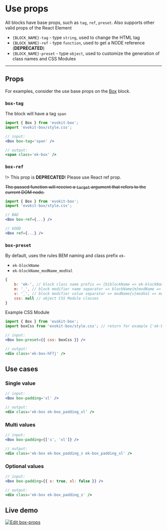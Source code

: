 [evokit-box]: /packages/evokit-box/

# Use props

All blocks have base props, such as `tag`, `ref`, `preset`. Also supports other valid props of the React Element

- `{BLOCK_NAME}-tag` - type `string`, used to change the HTML tag
- `{BLOCK_NAME}-ref` - type `function`, used to get a NODE reference (**DEPRECATED**)
- `{BLOCK_NAME}-preset` - type `object`, used to customize the generation of class names and CSS Modules

---

## Props

For examples, consider the use base props on the [Box][evokit-box] block.

### `box-tag`

The block will have a tag `span`

```jsx
import { Box } from 'evokit-box';
import 'evokit-box/style.css';

// input:
<Box box-tag='span' />

// output:
<span class='ek-box' />
```

### `box-ref`

!> This prop is **DEPRECATED**! Please use React ref prop.

~~The passed function will receive a `target` argument that refers to the current DOM node.~~

```jsx
import { Box } from 'evokit-box';
import 'evokit-box/style.css';

// BAD
<Box box-ref={...} />

// GOOD
<Box ref={...} />
```

### `box-preset`

By default, uses the rules BEM naming and class prefix `ek-`
- `ek-blockName`
- `ek-blockName_modName_modVal`

```js
{
    b: 'ek-', // block class name prefix => {b}blockName => ek-blockName
    m: '_', // block modifier name separator => blockName{m}modName => blockName_modName
    v: '_', // block modifier value separator => modName{v}modVal => modName_modVal
    css: null // object CSS Module classes
}
```

Example CSS Module

```jsx
import { Box } from 'evokit-box';
import boxCss from 'evokit-box/style.css'; // return for example {'ek-box': 'ek-box-hF7j'};

// input:
<Box box-preset={{ css: boxCss }} />

// output:
<div class='ek-box-hF7j' />

```

## Use cases

### Single value

```jsx
// input:
<Box box-padding='xl' />

// output:
<div class='ek-box ek-box_padding_xl' />
```

### Multi values

```jsx
// input:
<Box box-padding={['s', 'xl']} />

// output:
<div class='ek-box ek-box_padding_s ek-box_padding_xl' />
```

### Optional values

```jsx
// input:
<Box box-padding={{ s: true, xl: false }} />

// output:
<div class='ek-box ek-box_padding_s' />
```

## Live demo

[![Edit box-props](https://codesandbox.io/static/img/play-codesandbox.svg)](https://codesandbox.io/embed/boxprops-dn6w9?fontsize=14&runonclick=0 ':include :type=iframe width=100% height=700px')
